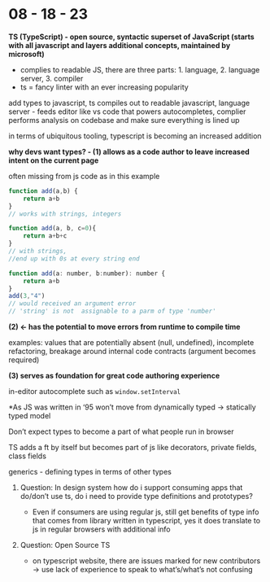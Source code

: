 # 08 - 18 - 23
**TS (TypeScript) - open source, syntactic superset of JavaScript (starts with all javascript and layers additional concepts, maintained by microsoft)**

- complies to readable JS, there are three parts: 1. language, 2. language server, 3. compiler
- ts = fancy linter with an ever increasing popularity

add types to javascript, ts compiles out to readable javascript, language server - feeds editor like vs code that powers autocompletes, complier performs analysis on codebase and make sure everything is lined up

in terms of ubiquitous tooling, typescript is becoming an increased addition

**why devs want types? -  (1) allows as a code author to leave increased intent on the current page**

often missing from js code as in this example
```js
function add(a,b) {
	return a+b
}
// works with strings, integers

function add(a, b, c=0){
	return a+b+c
}
// with strings,
//end up with 0s at every string end

function add(a: number, b:number): number {
	return a+b
}
add(3,"4")
// would received an argument error
// 'string' is not  assignable to a parm of type 'number'
```

__(2) ← has the potential to move errors from runtime to compile time__

examples:  values that are potentially absent (null, undefined), incomplete refactoring, breakage around internal code contracts (argument becomes required)

__(3) serves as foundation for great code authoring experience__

in-editor autocomplete such as `window.setInterval`

*As JS was written in ‘95 won’t move from dynamically typed → statically typed model

Don’t expect types to become a part of what people run in browser

TS adds a ft by itself but becomes part of js like decorators, private fields, class fields

generics - defining types in terms of other types

1. Question: In design system how do i support consuming apps that do/don’t use ts, do i need to provide type definitions and prototypes?
	- Even if consumers are using regular js, still get benefits of type info that comes from library written in typescript, yes it does translate to js in regular browsers with additional info

2. Question: Open Source TS
	- on typescript website, there are issues marked for new contributors → use lack of experience to speak to what’s/what’s not confusing
